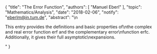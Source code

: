 {
    "title": "The Error Function",
    "authors": [
        "Manuel Eberl"
    ],
    "topic": "Mathematics/Analysis",
    "date": "2018-02-06",
    "notify": "eberlm@in.tum.de",
    "abstract": "\n<p> This entry provides the definitions and basic properties of\nthe complex and real error function erf and the complementary error\nfunction erfc. Additionally, it gives their full asymptotic\nexpansions. </p>"
}